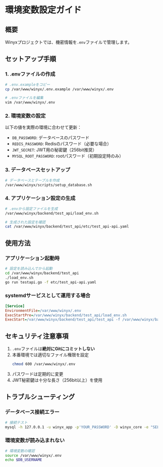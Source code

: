 # 環境変数設定ガイド

## 概要
Winyxプロジェクトでは、機密情報を`.env`ファイルで管理します。

## セットアップ手順

### 1. .envファイルの作成
```bash
# .env.exampleをコピー
cp /var/www/winyx/.env.example /var/www/winyx/.env

# .envファイルを編集
vim /var/www/winyx/.env
```

### 2. 環境変数の設定
以下の値を実際の環境に合わせて更新：

- `DB_PASSWORD`: データベースのパスワード
- `REDIS_PASSWORD`: Redisのパスワード（必要な場合）
- `JWT_SECRET`: JWT用の秘密鍵（256bit推奨）
- `MYSQL_ROOT_PASSWORD`: rootパスワード（初期設定時のみ）

### 3. データベースセットアップ
```bash
# データベースとテーブルを作成
/var/www/winyx/scripts/setup_database.sh
```

### 4. アプリケーション設定の生成
```bash
# .envから設定ファイルを生成
/var/www/winyx/backend/test_api/load_env.sh

# 生成された設定を確認
cat /var/www/winyx/backend/test_api/etc/test_api-api.yaml
```

## 使用方法

### アプリケーション起動時
```bash
# 設定を読み込んでから起動
cd /var/www/winyx/backend/test_api
./load_env.sh
go run testapi.go -f etc/test_api-api.yaml
```

### systemdサービスとして運用する場合
```ini
[Service]
EnvironmentFile=/var/www/winyx/.env
ExecStartPre=/var/www/winyx/backend/test_api/load_env.sh
ExecStart=/var/www/winyx/backend/test_api/test_api -f /var/www/winyx/backend/test_api/etc/test_api-api.yaml
```

## セキュリティ注意事項

1. `.env`ファイルは**絶対にGitにコミットしない**
2. 本番環境では適切なファイル権限を設定
   ```bash
   chmod 600 /var/www/winyx/.env
   ```
3. パスワードは定期的に変更
4. JWT秘密鍵は十分な長さ（256bit以上）を使用

## トラブルシューティング

### データベース接続エラー
```bash
# 接続テスト
mysql -h 127.0.0.1 -u winyx_app -p'YOUR_PASSWORD' -D winyx_core -e "SELECT 1;"
```

### 環境変数が読み込まれない
```bash
# 環境変数の確認
source /var/www/winyx/.env
echo $DB_USERNAME
```